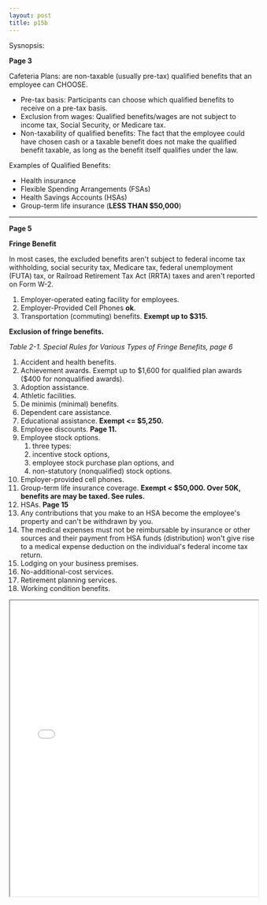 ```yaml
---
layout: post
title: p15b
---
```


Sysnopsis:

**Page 3**

Cafeteria Plans: are non-taxable (usually pre-tax) qualified benefits that an employee can CHOOSE.

- Pre-tax basis: Participants can choose which qualified benefits to receive on a pre-tax basis.
- Exclusion from wages: Qualified benefits/wages are not subject to income tax, Social Security, or Medicare tax.
- Non-taxability of qualified benefits: The fact that the employee could have chosen cash or a taxable benefit does not make the qualified benefit taxable, as long as the benefit itself qualifies under the law.

Examples of Qualified Benefits:

  - Health insurance
  - Flexible Spending Arrangements (FSAs)
  - Health Savings Accounts (HSAs)
  - Group-term life insurance (**LESS THAN $50,000**)

---

**Page 5**

**Fringe Benefit**

In most cases, the excluded benefits aren't subject to federal income tax withholding, social security tax, Medicare tax, federal unemployment (FUTA) tax, or Railroad Retirement Tax Act (RRTA) taxes and aren't reported on Form W-2.

1. Employer-operated eating facility for employees. 
2. Employer-Provided Cell Phones **ok**.
3. Transportation (commuting) benefits. **Exempt up to $315.**    

**Exclusion of fringe benefits.** 

*Table 2-1. Special Rules for Various Types of Fringe Benefits, page 6*

1. Accident and health benefits.  
2. Achievement awards. Exempt up to \$1,600 for qualified plan awards ($400 for nonqualified awards).  
3. Adoption assistance.  
4. Athletic facilities.  
5. De minimis (minimal) benefits.  
6. Dependent care assistance.  
7. Educational assistance.  **Exempt <= $5,250.**  
8. Employee discounts. **Page 11.**  
9. Employee stock options.   
   1.  three types:  
   2.  incentive stock options,  
   3.  employee stock purchase plan options, and   
   4.  non-statutory (nonqualified) stock options.  
10. Employer-provided cell phones.  
11. Group-term life insurance coverage. **Exempt < $50,000. Over 50K, benefits are may be taxed. See rules.**  
12. HSAs.  **Page 15**
   1. Any contributions that you make to an HSA become the employee's property and can't be withdrawn by you.  
   2. The medical expenses must not be reimbursable by insurance or other sources and their payment from HSA funds (distribution) won't give rise to a medical expense deduction on the individual's federal income tax return.  
13. Lodging on your business premises.   
14. No-additional-cost services.  
15. Retirement planning services.  
16. Working condition benefits.  


<div class="pdf-container">
<iframe src="/ea/assets/pdfs/hock/p15b.pdf" height="600" width="100%" allowFullScreen="true"></iframe>
</div>

